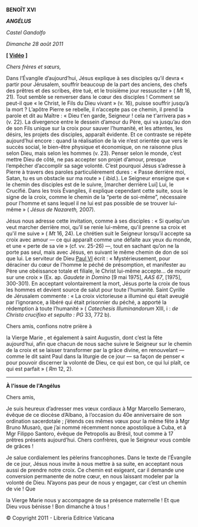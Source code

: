**BENOÎT XVI**

***ANGÉLUS***

*Castel Gandolfo*

*Dimanche 28 août 2011*

**\[ [Vidéo](http://player.rv.va/vaticanplayer.asp?language=it&tic=VA_2LJQ2CFN)** **\]**

*Chers frères et sœurs,*

Dans l’Évangile d’aujourd’hui, Jésus explique à ses disciples qu’il devra « partir pour Jérusalem, souffrir beaucoup de la part des anciens, des chefs des prêtres et des scribes, être tué, et le troisième jour ressusciter » ( *Mt* 16, 21). Tout semble se renverser dans le cœur des disciples ! Comment se peut-il que « le Christ, le Fils du Dieu vivant » (v. 16), puisse souffrir jusqu’à la mort ? L’apôtre Pierre se rebelle, il n’accepte pas ce chemin, il prend la parole et dit au Maître : « Dieu t'en garde, Seigneur ! cela ne t'arrivera pas » (v. 22). La divergence entre le dessein d’amour du Père, qui va jusqu’au don de son Fils unique sur la croix pour sauver l’humanité, et les attentes, les désirs, les projets des disciples, apparaît évidente. Et ce contraste se répète aujourd’hui encore : quand la réalisation de la vie n’est orientée que vers le succès social, le bien-être physique et économique, on ne raisonne plus selon Dieu, mais selon les hommes (v. 23). Penser selon le monde, c’est mettre Dieu de côté, ne pas accepter son projet d’amour, presque l’empêcher d’accomplir sa sage volonté. C’est pourquoi Jésus s’adresse à Pierre à travers des paroles particulièrement dures : « Passe derrière moi, Satan, tu es un obstacle sur ma route » ( *ibid.*). Le Seigneur enseigne que « le chemin des disciples est de le suivre, \[marcher derrière Lui\] Lui, le Crucifié. Dans les trois Évangiles, il explique cependant cette suite, sous le signe de la croix, comme le chemin de la “perte de soi-même”, nécessaire pour l’homme et sans lequel il ne lui est pas possible de se trouver lui-même » ( *Jésus de Nazareth,* 2007).

Jésus nous adresse cette invitation, comme à ses disciples : « Si quelqu'un veut marcher derrière moi, qu’il se renie lui-même, qu'il prenne sa croix et qu'il me suive » ( *Mt* 16, 24). Le chrétien suit le Seigneur lorsqu’il accepte sa croix avec amour — ce qui apparaît comme une défaite aux yeux du monde, et une « perte de sa vie » (cf. vv. 25-26) —, tout en sachant qu’on ne la porte pas seul, mais avec Jésus, en suivant le même chemin de don de soi que lui. Le serviteur de Dieu [Paul VI](http://w2.vatican.va/content/paul-vi/fr.html) écrit : « Mystérieusement, pour déraciner du cœur de l’homme le péché de présomption, et manifester au Père une obéissance totale et filiale, le Christ lui-même accepte… de mourir sur une croix » (Ex. ap. *Gaudete in Domino* \[9 mai 1975\], *AAS 67*, \[1975\], 300-301). En acceptant volontairement la mort, Jésus porte la croix de tous les hommes et devient source de salut pour toute l’humanité. Saint Cyrille de Jérusalem commente : « La croix victorieuse a illuminé qui était aveuglé par l’ignorance, a libéré qui était prisonnier du péché, a apporté la rédemption à toute l’humanité » ( *Catechesis Illuminandorum* XIII, i : *de Christo crucifixo et sepulto : PG* 33, 772 b).

Chers amis, confions notre prière à

la Vierge Marie
, et également à saint Augustin, dont c’est la fête aujourd’hui, afin que chacun de nous sache suivre le Seigneur sur le chemin de la croix et se laisser transformer par la grâce divine, en renouvelant — comme le dit saint Paul dans la liturgie de ce jour — sa façon de penser « pour pouvoir discerner la volonté de Dieu, ce qui est bon, ce qui lui plaît, ce qui est parfait » ( *Rm* 12, 2).

* * *

**À l'issue de l'Angélus**

Chers amis,

Je suis heureux d’adresser mes vœux cordiaux à Mgr Marcello Semeraro, évêque de ce diocèse d’Albano, à l’occasion du 40e anniversaire de son ordination sacerdotale ; j’étends ces mêmes vœux pour la même fête à Mgr Bruno Musarò, que j’ai nommé récemment nonce apostolique à Cuba, et à Mgr Filippo Santoro, évêque de Petropolis au Brésil, tout comme à 17 prêtres présents aujourd’hui. Chers confrères, que le Seigneur vous comble de grâces !

Je salue cordialement les pèlerins francophones. Dans le texte de l’Évangile de ce jour, Jésus nous invite à nous mettre à sa suite, en acceptant nous aussi de prendre notre croix. Ce chemin est exigeant, car il demande une conversion permanente de notre cœur, en nous laissant modeler par la volonté de Dieu. N’ayons pas peur de nous y engager, car c’est un chemin de vie ! Que

la Vierge Marie
nous y accompagne de sa présence maternelle ! Et que Dieu vous bénisse ! Bon dimanche à tous !

© Copyright 2011 - Libreria Editrice Vaticana
